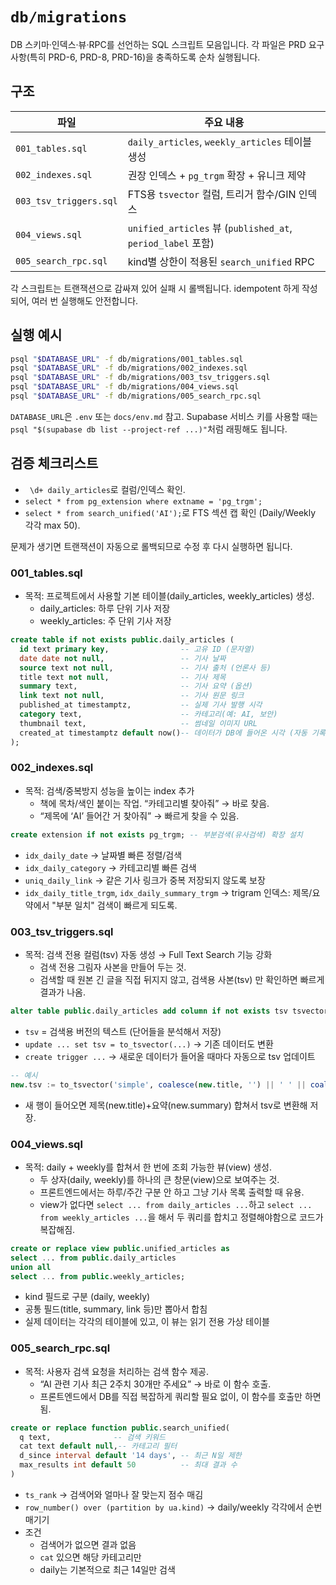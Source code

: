 # `db/migrations`

DB 스키마·인덱스·뷰·RPC를 선언하는 SQL 스크립트 모음입니다. 각 파일은
PRD 요구사항(특히 PRD-6, PRD-8, PRD-16)을 충족하도록 순차 실행됩니다.

## 구조

| 파일                   | 주요 내용                                                   |
| ---------------------- | ----------------------------------------------------------- |
| `001_tables.sql`       | `daily_articles`, `weekly_articles` 테이블 생성             |
| `002_indexes.sql`      | 권장 인덱스 + `pg_trgm` 확장 + 유니크 제약                  |
| `003_tsv_triggers.sql` | FTS용 `tsvector` 컬럼, 트리거 함수/GIN 인덱스               |
| `004_views.sql`        | `unified_articles` 뷰 (`published_at`, `period_label` 포함) |
| `005_search_rpc.sql`   | kind별 상한이 적용된 `search_unified` RPC                   |

각 스크립트는 트랜잭션으로 감싸져 있어 실패 시 롤백됩니다. idempotent 하게 작성되어, 여러 번 실행해도 안전합니다.

## 실행 예시

```bash
psql "$DATABASE_URL" -f db/migrations/001_tables.sql
psql "$DATABASE_URL" -f db/migrations/002_indexes.sql
psql "$DATABASE_URL" -f db/migrations/003_tsv_triggers.sql
psql "$DATABASE_URL" -f db/migrations/004_views.sql
psql "$DATABASE_URL" -f db/migrations/005_search_rpc.sql
```

`DATABASE_URL`은 `.env` 또는 `docs/env.md` 참고. Supabase 서비스 키를 사용할 때는 `psql "$(supabase db list --project-ref ...)"`처럼 래핑해도 됩니다.

## 검증 체크리스트

- `
\d+ daily_articles`로 컬럼/인덱스 확인.
- `select * from pg_extension where extname = 'pg_trgm';`
- `select * from search_unified('AI');`로 FTS 섹션 캡 확인 (Daily/Weekly 각각 max 50).

문제가 생기면 트랜잭션이 자동으로 롤백되므로 수정 후 다시 실행하면 됩니다.

### 001_tables.sql

- 목적: 프로젝트에서 사용할 기본 테이블(daily_articles, weekly_articles) 생성.
  - daily_articles: 하루 단위 기사 저장
  - weekly_articles: 주 단위 기사 저장

```sql
create table if not exists public.daily_articles (
  id text primary key,                -- 고유 ID (문자열)
  date date not null,                 -- 기사 날짜
  source text not null,               -- 기사 출처 (언론사 등)
  title text not null,                -- 기사 제목
  summary text,                       -- 기사 요약 (옵션)
  link text not null,                 -- 기사 원문 링크
  published_at timestamptz,           -- 실제 기사 발행 시각
  category text,                      -- 카테고리(예: AI, 보안)
  thumbnail text,                     -- 썸네일 이미지 URL
  created_at timestamptz default now()-- 데이터가 DB에 들어온 시각 (자동 기록)
);
```

### 002_indexes.sql

- 목적: 검색/중복방지 성능을 높이는 index 추가
  - 책에 목차/색인 붙이는 작업. “카테고리별 찾아줘” → 바로 찾음.
  - “제목에 ‘AI’ 들어간 거 찾아줘” → 빠르게 찾을 수 있음.

```sql
create extension if not exists pg_trgm; -- 부분검색(유사검색) 확장 설치
```

- `idx_daily_date` → 날짜별 빠른 정렬/검색
- `idx_daily_category` → 카테고리별 빠른 검색
- `uniq_daily_link` → 같은 기사 링크가 중복 저장되지 않도록 보장
- `idx_daily_title_trgm`, `idx_daily_summary_trgm` → trigram 인덱스: 제목/요약에서 "부분 일치" 검색이 빠르게 되도록.

### 003_tsv_triggers.sql

- 목적: 검색 전용 컬럼(tsv) 자동 생성 → Full Text Search 기능 강화
  - 검색 전용 그림자 사본을 만들어 두는 것.
  - 검색할 때 원본 긴 글을 직접 뒤지지 않고, 검색용 사본(tsv) 만 확인하면 빠르게 결과가 나옴.

```sql
alter table public.daily_articles add column if not exists tsv tsvector;
```

- `tsv` = 검색용 버전의 텍스트 (단어들을 분석해서 저장)
- `update ... set tsv = to_tsvector(...)` → 기존 데이터도 변환
- `create trigger ...` → 새로운 데이터가 들어올 때마다 자동으로 tsv 업데이트

```sql
-- 예시
new.tsv := to_tsvector('simple', coalesce(new.title, '') || ' ' || coalesce(new.summary, ''));
```

- 새 행이 들어오면 제목(new.title)+요약(new.summary) 합쳐서 tsv로 변환해 저장.

### 004_views.sql

- 목적: daily + weekly를 합쳐서 한 번에 조회 가능한 뷰(view) 생성.
  - 두 상자(daily, weekly)를 하나의 큰 창문(view)으로 보여주는 것.
  - 프론트엔드에서는 하루/주간 구분 안 하고 그냥 기사 목록 출력할 때 유용.
  - view가 없다면 `select ... from daily_articles ...`하고 `select ... from weekly_articles ...`을 해서 두 쿼리를 합치고 정렬해야함으로 코드가 복잡해짐.

```sql
create or replace view public.unified_articles as
select ... from public.daily_articles
union all
select ... from public.weekly_articles;
```

- kind 필드로 구분 (daily, weekly)
- 공통 필드(title, summary, link 등)만 뽑아서 합침
- 실제 데이터는 각각의 테이블에 있고, 이 뷰는 읽기 전용 가상 테이블

### 005_search_rpc.sql

- 목적: 사용자 검색 요청을 처리하는 검색 함수 제공.
  - “AI 관련 기사 최근 2주치 30개만 주세요” → 바로 이 함수 호출.
  - 프론트엔드에서 DB를 직접 복잡하게 쿼리할 필요 없이, 이 함수를 호출만 하면 됨.

```sql
create or replace function public.search_unified(
  q text,              -- 검색 키워드
  cat text default null,-- 카테고리 필터
  d_since interval default '14 days', -- 최근 N일 제한
  max_results int default 50          -- 최대 결과 수
)
```

- `ts_rank` → 검색어와 얼마나 잘 맞는지 점수 매김
- `row_number() over (partition by ua.kind)` → daily/weekly 각각에서 순번 매기기
- 조건
  - 검색어가 없으면 결과 없음
  - `cat` 있으면 해당 카테고리만
  - daily는 기본적으로 최근 14일만 검색
